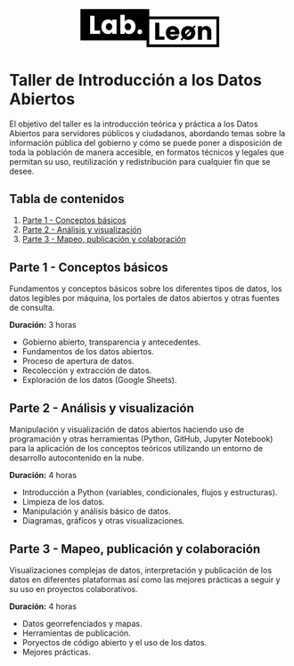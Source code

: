 <p align="center">
<img src="img/lableon.png" width="250" alt="Codeando México">
</p>
<!-- __ -->

# Taller de Introducción a los Datos Abiertos

El objetivo del taller es la introducción teórica y práctica a los Datos Abiertos para servidores públicos y ciudadanos, abordando temas sobre la información pública del gobierno y cómo se puede poner a disposición de toda la población de manera accesible, en formatos técnicos y legales que permitan su uso, reutilización y redistribución para cualquier fin que se desee.


## Tabla de contenidos

1. [Parte 1 - Conceptos básicos](#Parte-1---Conceptos-básicos)
2. [Parte 2 - Análisis y visualización](#Parte-2---Análisis-y-visualización)
3. [Parte 3 - Mapeo, publicación y colaboración](#Parte-3---Mapeo,-publicación-y-colaboración)

## Parte 1 - Conceptos básicos

Fundamentos y conceptos básicos sobre los diferentes tipos de datos, los datos legibles por máquina, los portales de datos abiertos y otras fuentes de consulta.

**Duración:** 3 horas

- Gobierno abierto, transparencia y antecedentes.
- Fundamentos de los datos abiertos.
- Proceso de apertura de datos.
- Recolección y extracción de datos.
- Exploración de los datos (Google Sheets).

## Parte 2 - Análisis y visualización

Manipulación y visualización de datos abiertos haciendo uso de programación y otras herramientas (Python, GitHub, Jupyter Notebook) para la aplicación de los conceptos teóricos utilizando un entorno de desarrollo autocontenido en la nube.

**Duración:** 4 horas

- Introducción a Python (variables, condicionales, flujos y estructuras).
- Limpieza de los datos.
- Manipulación y análisis básico de datos.
- Diagramas, gráficos y otras visualizaciones.

## Parte 3 - Mapeo, publicación y colaboración

Visualizaciones complejas de datos, interpretación y publicación de los datos en diferentes plataformas así como las mejores prácticas a seguir y su uso en proyectos colaborativos.

**Duración:** 4 horas

- Datos georrefenciados y mapas.
- Herramientas de publicación.
- Poryectos de código abierto y el uso de los datos.
- Mejores prácticas.

